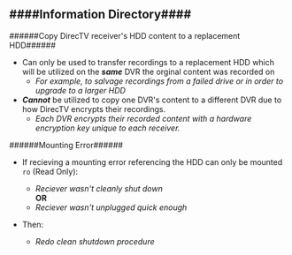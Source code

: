 ####Information Directory####
---
######Copy DirecTV receiver's HDD content to a replacement HDD######
  - Can only be used to transfer recordings to a replacement HDD which will be utilized on the ___same___ DVR the orginal content was recorded on
    - _For example, to salvage recordings from a failed drive or in order to upgrade to a larger HDD_
  - ___Cannot___ be utilized to copy one DVR's content to a different DVR due to how DirecTV encrypts their recordings.  
    - _Each DVR encrypts their recorded content with a hardware encryption key unique to each receiver._

######Mounting Error######
  - If recieving a mounting error referencing the HDD can only be mounted `ro` (Read Only):
    - _Reciever wasn't cleanly shut down_  
__OR__
    - _Reciever wasn't unplugged quick enough_
  
- Then: 
    - _Redo clean shutdown procedure_
